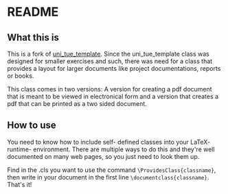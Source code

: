 # README

## What this is

This is a fork of
[uni\_tue\_template](https://github.com/k0nze/uni_tue_template). Since the
uni\_tue\_template class was designed for smaller exercises and such, there was
need for a class that provides a layout for larger documents like project
documentations, reports or books.

This class comes in two versions: A version for creating a pdf document that is
meant to be viewed in electronical form and a version that creates a pdf that
can be printed as a two sided document.

## How to use

You need to know how to include self- defined classes into your LaTeX- runtime-
environment. There are multiple ways to do this and they're well documented on
many web pages, so you just need to look them up.

Find in the .cls you want to use the command `\ProvidesClass{classname}`, then
write in your document in the first line `\documentclass{classname}`. That's
it!
